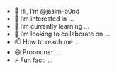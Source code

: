 - 👋 Hi, I’m @jasim-b0nd
- 👀 I’m interested in ...
- 🌱 I’m currently learning ...
- 💞️ I’m looking to collaborate on ...
- 📫 How to reach me ...
- 😄 Pronouns: ...
- ⚡ Fun fact: ...

<!---
jasim-b0nd/jasim-b0nd is a ✨ special ✨ repository because its `README.md` (this file) appears on your GitHub profile.
You can click the Preview link to take a look at your changes.
--->
